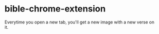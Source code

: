 # bible-chrome-extension

Everytime you open a new tab, you'll get a new image with a new verse on it.
